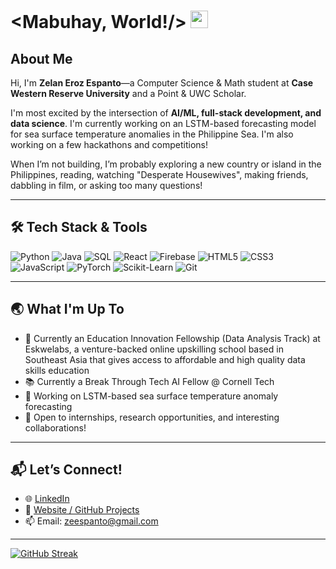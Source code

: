 # <Mabuhay, World!/> <img src="https://media.giphy.com/media/hvRJCLFzcasrR4ia7z/giphy.gif" width="28px" height="28px">

## About Me

Hi, I'm **Zelan Eroz Espanto**—a Computer Science & Math student at **Case Western Reserve University** and a Point & UWC Scholar.

I'm most excited by the intersection of **AI/ML, full-stack development, and data science**. I'm currently working on an LSTM-based forecasting model for sea surface temperature anomalies in the Philippine Sea. I'm also working on a few hackathons and competitions!

When I’m not building, I’m probably exploring a new country or island in the Philippines, reading, watching "Desperate Housewives", making friends, dabbling in film, or asking too many questions!

---

## 🛠️ Tech Stack & Tools

![Python](https://img.shields.io/badge/Python-000000?style=for-the-badge&logo=python&logoColor=white)
![Java](https://img.shields.io/badge/Java-000000?style=for-the-badge&logo=java&logoColor=white)
![SQL](https://img.shields.io/badge/SQL-000000?style=for-the-badge&logo=postgresql&logoColor=white)
![React](https://img.shields.io/badge/React-000000?style=for-the-badge&logo=react&logoColor=white)
![Firebase](https://img.shields.io/badge/Firebase-000000?style=for-the-badge&logo=firebase&logoColor=white)
![HTML5](https://img.shields.io/badge/HTML5-000000?style=for-the-badge&logo=html5&logoColor=white)
![CSS3](https://img.shields.io/badge/CSS3-000000?style=for-the-badge&logo=css3&logoColor=white)
![JavaScript](https://img.shields.io/badge/JavaScript-000000?style=for-the-badge&logo=javascript&logoColor=F7DF1E)
![PyTorch](https://img.shields.io/badge/PyTorch-000000?style=for-the-badge&logo=pytorch&logoColor=white)
![Scikit-Learn](https://img.shields.io/badge/scikit--learn-000000?style=for-the-badge&logo=scikit-learn&logoColor=white)
![Git](https://img.shields.io/badge/Git-000000?style=for-the-badge&logo=git&logoColor=white)

---

## 🌏 What I'm Up To

- 🧠 Currently an Education Innovation Fellowship (Data Analysis Track) at Eskwelabs, a venture-backed online upskilling school based in Southeast Asia that gives access to affordable and high quality data skills education
- 📚 Currently a Break Through Tech AI Fellow @ Cornell Tech  
- 🌊 Working on LSTM-based sea surface temperature anomaly forecasting  
- 🤝 Open to internships, research opportunities, and interesting collaborations!

---

## 📬 Let’s Connect!

- 🌐 [LinkedIn](https://www.linkedin.com/in/zelanespanto)  
- 📁 [Website / GitHub Projects](https://zelaneroz.github.io/)  
- 📫 Email: zeespanto@gmail.com

---
[![GitHub Streak](https://streak-stats.demolab.com/?user=zelaneroz)](https://git.io/streak-stats)
